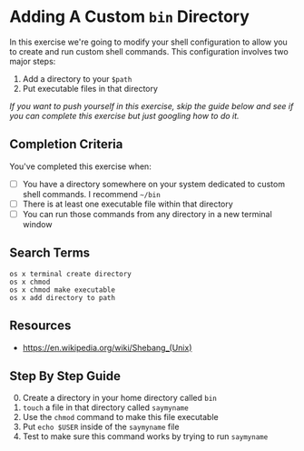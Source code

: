 # Adding A Custom `bin` Directory

In this exercise we're going to modify your shell configuration to allow you to
create and run custom shell commands. This configuration involves two major
steps:

1. Add a directory to your `$path`
2. Put executable files in that directory

_If you want to push yourself in this exercise, skip the guide below and see if
you can complete this exercise but just googling how to do it._

## Completion Criteria

You've completed this exercise when:

- [ ] You have a directory somewhere on your system dedicated to custom shell
commands. I recommend `~/bin`
- [ ] There is at least one executable file within that directory
- [ ] You can run those commands from any directory in a new terminal window

## Search Terms

```
os x terminal create directory
os x chmod
os x chmod make executable
os x add directory to path
```

## Resources

- https://en.wikipedia.org/wiki/Shebang_(Unix)

## Step By Step Guide


0. Create a directory in your home directory called `bin`
0. `touch` a file in that directory called `saymyname`
0. Use the `chmod` command to make this file executable
0. Put `echo $USER` inside of the `saymyname` file
0. Test to make sure this command works by trying to run `saymyname`
